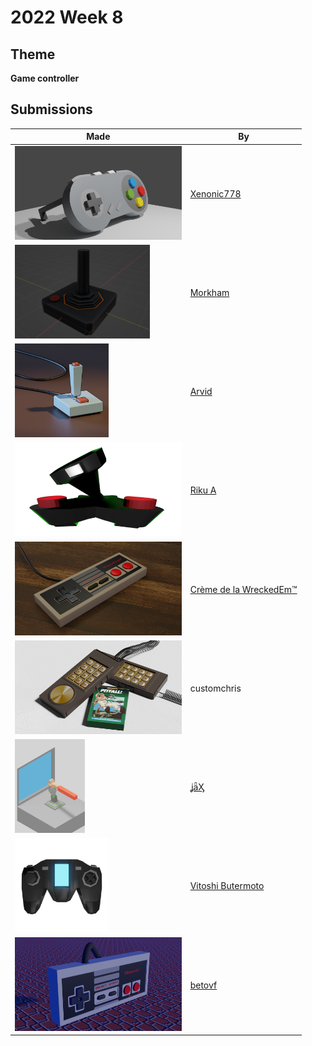 # 2022 Week 8


## Theme

**Game controller**


## Submissions

| Made | By |
|------|----|
| <img src="./Xenonic778/remake.png" height="150" /> | [Xenonic778](./Xenonic778/) |
| <img src="./Morkham/Joystick.png" height="150" /> | [Morkham](./Morkham/) |
| <img src="./Arvid/joystick.png" height="150" /> | [Arvid ](./Arvid/) |
| <img src="./RikuA/joystick.png" height="150" /> | [Riku A](./RikuA/) |
| <img src="./WreckedEm/wreckedtendo.png" height="150" /> | [Crème de la WreckedEm™](./WreckedEm/) |
| <img src="./customchris/OldGaming.jpg" height="150" /> | customchris<!--[customchris](./customchris/)--> |
| <img src="./jaX/Game_Controller.png" height="150" /> | [ʝǟӼ](./jaX/) |
| <img src="./VitoshiButermoto/VBGameControllerPrev.png" height="150" /> | [Vitoshi Butermoto](./VitoshiButermoto/) |
| <img src="./betovf/nes-gamepad.png" height="150" /> | [betovf](./betovf/) |
